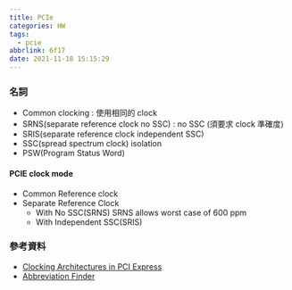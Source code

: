 ```yaml
---
title: PCIe
categories: HW
tags:
  - pcie
abbrlink: 6f17
date: 2021-11-18 15:15:29
---
```


### 名詞
+ Common clocking : 使用相同的 clock
+ SRNS(separate reference clock no SSC) : no SSC (須要求 clock 準確度)
+ SRIS(separate reference clock independent SSC)
+ SSC(spread spectrum clock) isolation
+ PSW(Program Status Word)

<!--more-->

#### PCIE clock mode 
+ Common Reference clock
+ Separate Reference Clock
	+ With No SSC(SRNS)
	SRNS allows worst case of 600 ppm
	+ With Independent SSC(SRIS)



### 參考資料
+ [Clocking Architectures in PCI Express](https://www.truechip.net/articles-details/clocking-architectures-in-pci-express/1114382405)
+ [Abbreviation Finder](https://www.abbreviationfinder.org/)